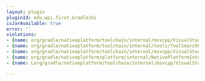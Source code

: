 ```yaml
---
layout: plugin
pluginId: edu.wpi.first.GradleJni
isJarAvailable: true
error: ''
violations:
- {name: org/gradle/nativeplatform/toolchain/internal/msvcpp/VisualStudioLocator}
- {name: org/gradle/nativeplatform/toolchain/internal/tools/ToolSearchPath}
- {name: org/gradle/nativeplatform/toolchain/internal/msvcpp/VisualStudioInstall}
- {name: org/gradle/nativeplatform/platform/internal/NativePlatformInternal}
- {name: Lorg/gradle/nativeplatform/toolchain/internal/msvcpp/VisualStudioLocator;}

---
```

